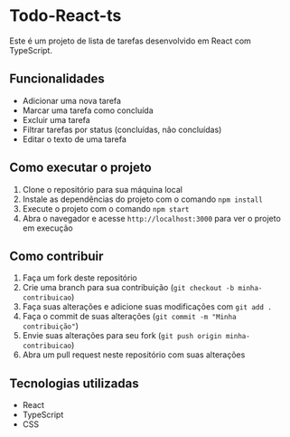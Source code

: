 # Todo-React-ts

Este é um projeto de lista de tarefas desenvolvido em React com TypeScript.

## Funcionalidades

- Adicionar uma nova tarefa
- Marcar uma tarefa como concluída
- Excluir uma tarefa
- Filtrar tarefas por status (concluídas, não concluídas)
- Editar o texto de uma tarefa

## Como executar o projeto

1. Clone o repositório para sua máquina local
2. Instale as dependências do projeto com o comando `npm install`
3. Execute o projeto com o comando `npm start`
4. Abra o navegador e acesse `http://localhost:3000` para ver o projeto em execução

## Como contribuir

1. Faça um fork deste repositório
2. Crie uma branch para sua contribuição (`git checkout -b minha-contribuicao`)
3. Faça suas alterações e adicione suas modificações com `git add .`
4. Faça o commit de suas alterações (`git commit -m "Minha contribuição"`)
5. Envie suas alterações para seu fork (`git push origin minha-contribuicao`)
6. Abra um pull request neste repositório com suas alterações

## Tecnologias utilizadas

- React
- TypeScript
- CSS
